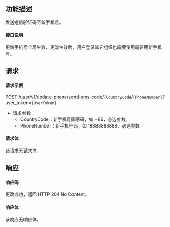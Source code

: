 ## 功能描述

发送短信验证码至新手机号。

#### 接口说明 

更新手机号全局生效，更改生效后，用户登录其它组织也需要使用需要用新手机号。


## 请求

#### 请求示例

POST /user/v1/update-phone/send-sms-code/`{CountryCode`/`{PhoneNumber}`?user_token=`{UserToken}`

- 请求参数：
  - CountryCode：新手机号国家码，如 +86，必选参数。
  - PhoneNumber：新手机号码，如 18888888888，必选参数。
  
#### 请求体

该请求无请求体。

## 响应

#### 响应码

更改成功，返回 HTTP 204 No Content。

#### 响应体

该响应无响应体。
